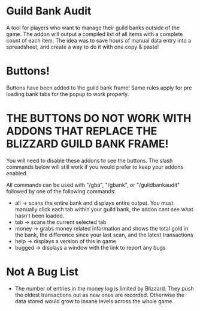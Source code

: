 # Guild Bank Audit
A tool for players who want to manage their guild banks outside of the game. The addon will output a compiled list of all items with a complete count of each item.
The idea was to save hours of manual data entry into a spreadsheet, and create a way to do it with one copy & paste!

# Buttons!
Buttons have been added to the guild bank frame! Same rules apply for pre loading bank tabs for the popup to work properly.

# THE BUTTONS DO NOT WORK WITH ADDONS THAT REPLACE THE BLIZZARD GUILD BANK FRAME!
You will need to disable these addons to see the buttons. The slash commands below will still work if you would prefer to keep your addons enabled.

All commands can be used with "/gba", "/gbank", or "/guildbankaudit" followed by one of the following commands:
- all -> scans the entire bank and displays entire output. You must manually click each tab within your guild bank, the addon cant see what hasn't been loaded.
- tab -> scans the current selected tab
- money -> grabs money related information and shows the total gold in the bank, the difference since your last scan, and the latest transactions
- help -> displays a version of this in game
- bugged -> displays a window with the link to report any bugs


# Not A Bug List
- The number of entries in the money log is limited by Blizzard. They push the oldest transactions out as new ones are recorded. Otherwise the data stored would grow to insane levels across the whole game.

